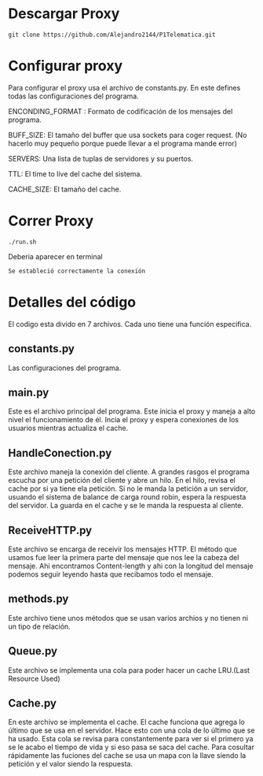 # Descargar Proxy

`git clone https://github.com/Alejandro2144/P1Telematica.git`

# Configurar proxy

Para configurar el proxy usa el archivo de constants.py. En este defines todas las configuraciones del programa.

ENCONDING_FORMAT : Formato de codificación de los mensajes del programa.

BUFF_SIZE: El tamaño del buffer que usa sockets para coger request. (No hacerlo muy pequeño porque puede llevar a el programa mande error)

SERVERS: Una lista de tuplas de servidores y su puertos.

TTL: El time to live del cache del sistema.

CACHE_SIZE: El tamaño del cache.

# Correr Proxy

`./run.sh`

Deberia aparecer en terminal

`Se estableció correctamente la conexión`

# Detalles del código

El codigo esta divido en 7 archivos. Cada uno tiene una función especifica.

## constants.py

Las configuraciones del programa.

## main.py

Este es el archivo principal del programa. Este inicia el proxy y maneja a alto nivel el funcionamiento de él. Incia el proxy y espera conexiones de los usuarios mientras actualiza el cache.

## HandleConection.py

Este archivo maneja la conexión del cliente. A grandes rasgos el programa escucha por una petición del cliente y abre un hilo. En el hilo, revisa el cache por si ya tiene ela petición. Si no le manda la petición a un servidor, usuando el sistema de balance de carga round robin, espera la respuesta del servidor. La guarda en el cache y se le manda la respuesta al cliente.

## ReceiveHTTP.py

Este archivo se encarga de receivir los mensajes HTTP. El método que usamos fue leer la primera parte del mensaje que nos lee la cabeza del mensaje. Ahi encontramos Content-length y ahi con la longitud del mensaje podemos seguir leyendo hasta que recibamos todo el mensaje.

## methods.py

Este archivo tiene unos métodos que se usan varios archios y no tienen ni un tipo de relación.

## Queue.py

Este archivo se implementa una cola para poder hacer un cache LRU.(Last Resource Used)

## Cache.py

En este archivo se implementa el cache. El cache funciona que agrega lo último que se usa en el servidor. Hace esto con una cola de lo último que se ha usado. Esta cola se revisa para constantemente para ver si el primero ya se le acabo el tiempo de vida y si eso pasa se saca del cache. Para cosultar rápidamente las fuciones del cache se usa un mapa con la llave siendo la petición y el valor siendo la respuesta.